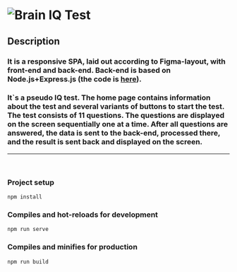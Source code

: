 # ![Brain](/dist/favicons/favicon.ico) IQ Test

## Description

### **It is a responsive SPA, laid out according to Figma-layout, with front-end and back-end. Back-end is based on Node.js+Express.js (the code is [here](https://github.com/AlexandrChek/iq-test-handler)).**
### **It`s a pseudo IQ test. The home page contains information about the test and several variants of buttons to start the test. The test consists of 11 questions. The questions are displayed on the screen sequentially one at a time. After all questions are answered, the data is sent to the back-end, processed there, and the result is sent back and displayed on the screen.**

***

<br/>

### Project setup
```
npm install
```

### Compiles and hot-reloads for development
```
npm run serve
```

### Compiles and minifies for production
```
npm run build

